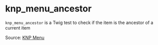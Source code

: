 # knp_menu_ancestor

`knp_menu_ancestor` is a Twig test to check if the item is the ancestor of a current item


Source: [KNP Menu](https://github.com/KnpLabs/KnpMenu/blob/master/doc/02-Twig-Integration.md#menu-extension)
